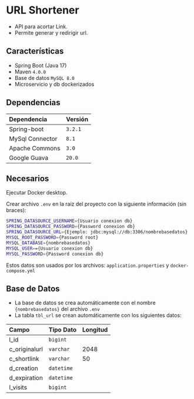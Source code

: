
# URL Shortener

- API para acortar Link.
- Permite generar y redirigir url.

## Características

- Spring Boot (Java 17)
- Maven `4.0.0`
- Base de datos `MySQL 8.0`
- Microservicio y db dockerizados


## Dependencias

| Dependencia     | Versión  |
|:----------------|:---------|
| Spring-boot     | `3.2.1`  |
| MySql Connector | `8.1`    |
| Apache Commons  | `3.0`    |
| Google Guava    | `20.0`   |


## Necesarios

Ejecutar Docker desktop.

Crear archivo `.env` en la raiz del proyecto con la siguiente información (sin braces):
```bash
SPRING_DATASOURCE_USERNAME={Usuario conexion db}
SPRING_DATASOURCE_PASSWORD={Password conexion db}
SPRING_DATASOURCE_URL={Ejemplo: jdbc:mysql://db:3306/nombrebasedatos}
MYSQL_ROOT_PASSWORD={Password root}
MYSQL_DATABASE={nombrebasedatos}
MYSQL_USER=={Usuario conexion db}
MYSQL_PASSWORD={Password conexion db}
```
Estos datos son usados por los archivos: `application.properties` y `docker-compose.yml` 

## Base de Datos
- La base de datos se crea automáticamente con el nombre `{nombrebasedatos}` del archivo `.env`
- La tabla `tbl_url` se crean automáticamente con los siguientes datos:

| Campo         | Tipo Dato  | Longitud |
|:--------------|:-----------|:----------|
| l_id          | `bigint`   |
| c_originalurl | `varchar`  | 2048 |
| c_shortlink   | `varchar`  | 50 |
| d_creation    | `datetime` |
| d_expiration  | `datetime` |
| l_visits      | `bigint`   |

